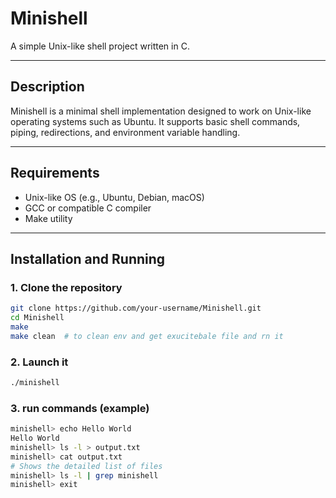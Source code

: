 # Minishell

A simple Unix-like shell project written in C.

---

## Description

Minishell is a minimal shell implementation designed to work on Unix-like operating systems such as Ubuntu. It supports basic shell commands, piping, redirections, and environment variable handling.

---

## Requirements

- Unix-like OS (e.g., Ubuntu, Debian, macOS)  
- GCC or compatible C compiler  
- Make utility  

---

## Installation and Running

### 1. Clone the repository

```bash
git clone https://github.com/your-username/Minishell.git
cd Minishell
make
make clean  # to clean env and get exucitebale file and rn it
```
### 2. Launch it
```bash
./minishell
```
### 3. run commands (example)
```bash
minishell> echo Hello World
Hello World
minishell> ls -l > output.txt
minishell> cat output.txt
# Shows the detailed list of files
minishell> ls -l | grep minishell
minishell> exit
```

